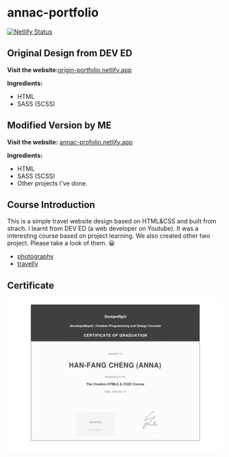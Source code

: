 # annac-portfolio

[![Netlify Status](https://api.netlify.com/api/v1/badges/ef6f189f-74f9-4971-9672-f4045bda1d40/deploy-status)](https://app.netlify.com/sites/origin-portfolio/deploys)

## Original Design from DEV ED

**Visit the website:**[origin-portfolio.netlify.app](https://origin-portfolio.netlify.app/)

**Ingredients:**

* HTML
* SASS (SCSS)

## Modified Version by ME

**Visit the website:** [annac-profolio.netlify.app](https://annac-profolio.netlify.app)

**Ingredients:**

* HTML
* SASS (SCSS)
* Other projects I've done.

## Course Introduction

This is a simple travel website design based on HTML&CSS and built from strach. I learnt from DEV ED (a web developer on Youtube). It was a interesting course based on project learning. We also created other two project. Please take a look of them. 😀

* [photography](https://github.com/anna0625/annac-photography)
* [travelly](https://github.com/anna0625/annac-travelly)

## Certificate

![Certificate](img/certificate-of-completion-for-the-creative-html5-css3-course.jpg)
